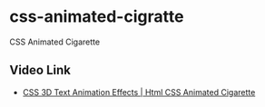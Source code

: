 # css-animated-cigratte
CSS Animated Cigarette


## Video Link
- [CSS 3D Text Animation Effects | Html CSS Animated Cigarette](https://www.youtube.com/watch?v=O9d4d18zaFw)